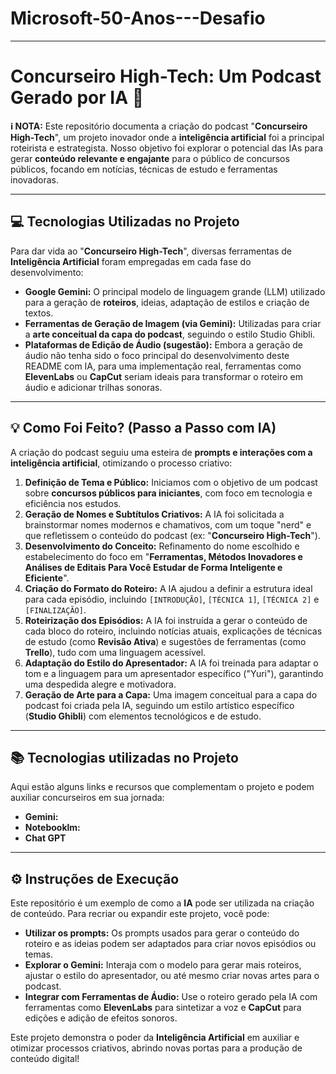 # Microsoft-50-Anos---Desafio

---

# Concurseiro High-Tech: Um Podcast Gerado por IA 🚀

**ℹ️ NOTA:** Este repositório documenta a criação do podcast "**Concurseiro High-Tech**", um projeto inovador onde a **inteligência artificial** foi a principal roteirista e estrategista. Nosso objetivo foi explorar o potencial das IAs para gerar **conteúdo relevante e engajante** para o público de concursos públicos, focando em notícias, técnicas de estudo e ferramentas inovadoras.

---

## 💻 Tecnologias Utilizadas no Projeto

Para dar vida ao "**Concurseiro High-Tech**", diversas ferramentas de **Inteligência Artificial** foram empregadas em cada fase do desenvolvimento:

* **Google Gemini:** O principal modelo de linguagem grande (LLM) utilizado para a geração de **roteiros**, ideias, adaptação de estilos e criação de textos.
* **Ferramentas de Geração de Imagem (via Gemini):** Utilizadas para criar a **arte conceitual da capa do podcast**, seguindo o estilo Studio Ghibli.
* **Plataformas de Edição de Áudio (sugestão):** Embora a geração de áudio não tenha sido o foco principal do desenvolvimento deste README com IA, para uma implementação real, ferramentas como **ElevenLabs** ou **CapCut** seriam ideais para transformar o roteiro em áudio e adicionar trilhas sonoras.

---

## 💡 Como Foi Feito? (Passo a Passo com IA)

A criação do podcast seguiu uma esteira de **prompts e interações com a inteligência artificial**, otimizando o processo criativo:

1.  **Definição de Tema e Público:** Iniciamos com o objetivo de um podcast sobre **concursos públicos para iniciantes**, com foco em tecnologia e eficiência nos estudos.
2.  **Geração de Nomes e Subtítulos Criativos:** A IA foi solicitada a brainstormar nomes modernos e chamativos, com um toque "nerd" e que refletissem o conteúdo do podcast (ex: "**Concurseiro High-Tech**").
3.  **Desenvolvimento do Conceito:** Refinamento do nome escolhido e estabelecimento do foco em "**Ferramentas, Métodos Inovadores e Análises de Editais Para Você Estudar de Forma Inteligente e Eficiente**".
4.  **Criação do Formato do Roteiro:** A IA ajudou a definir a estrutura ideal para cada episódio, incluindo `[INTRODUÇÃO]`, `[TÉCNICA 1]`, `[TÉCNICA 2]` e `[FINALIZAÇÃO]`.
5.  **Roteirização dos Episódios:** A IA foi instruída a gerar o conteúdo de cada bloco do roteiro, incluindo notícias atuais, explicações de técnicas de estudo (como **Revisão Ativa**) e sugestões de ferramentas (como **Trello**), tudo com uma linguagem acessível.
6.  **Adaptação do Estilo do Apresentador:** A IA foi treinada para adaptar o tom e a linguagem para um apresentador específico ("Yuri"), garantindo uma despedida alegre e motivadora.
7.  **Geração de Arte para a Capa:** Uma imagem conceitual para a capa do podcast foi criada pela IA, seguindo um estilo artístico específico (**Studio Ghibli**) com elementos tecnológicos e de estudo.

---

## 📚 Tecnologias utilizadas no Projeto

Aqui estão alguns links e recursos que complementam o projeto e podem auxiliar concurseiros em sua jornada:

* **Gemini:** 
* **Notebooklm:**
* **Chat GPT** 

---

## ⚙️ Instruções de Execução

Este repositório é um exemplo de como a **IA** pode ser utilizada na criação de conteúdo. Para recriar ou expandir este projeto, você pode:

* **Utilizar os prompts:** Os prompts usados para gerar o conteúdo do roteiro e as ideias podem ser adaptados para criar novos episódios ou temas.
* **Explorar o Gemini:** Interaja com o modelo para gerar mais roteiros, ajustar o estilo do apresentador, ou até mesmo criar novas artes para o podcast.
* **Integrar com Ferramentas de Áudio:** Use o roteiro gerado pela IA com ferramentas como **ElevenLabs** para sintetizar a voz e **CapCut** para edições e adição de efeitos sonoros.

Este projeto demonstra o poder da **Inteligência Artificial** em auxiliar e otimizar processos criativos, abrindo novas portas para a produção de conteúdo digital!
